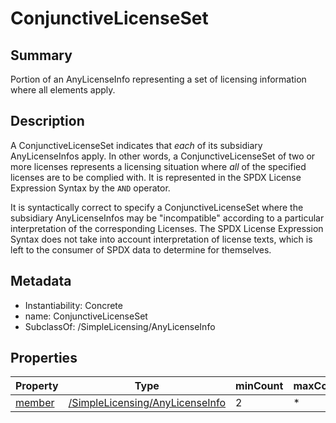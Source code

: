 <!-- Automatically generated by spec-parser v2.0.0 on 2024-01-08T22:20:56.273795+00:00 -->
<!-- SPDX-License-Identifier: Community-Spec-1.0 -->

# ConjunctiveLicenseSet

## Summary

Portion of an AnyLicenseInfo representing a set of licensing information
where all elements apply.


## Description

A ConjunctiveLicenseSet indicates that _each_ of its subsidiary
AnyLicenseInfos apply. In other words, a ConjunctiveLicenseSet of two or
more licenses represents a licensing situation where _all_ of the specified
licenses are to be complied with. It is represented in the SPDX License
Expression Syntax by the `AND` operator.

It is syntactically correct to specify a ConjunctiveLicenseSet where the
subsidiary AnyLicenseInfos may be "incompatible" according to a particular
interpretation of the corresponding Licenses. The SPDX License Expression
Syntax does not take into account interpretation of license texts, which is
left to the consumer of SPDX data to determine for themselves.


## Metadata

- Instantiability: Concrete
- name: ConjunctiveLicenseSet
- SubclassOf: /SimpleLicensing/AnyLicenseInfo



## Properties

| Property | Type | minCount | maxCount |
|---|---|---|---|
| [member](../Properties/member.md) | [/SimpleLicensing/AnyLicenseInfo](../../SimpleLicensing/Classes/AnyLicenseInfo.md) | 2 | * |

